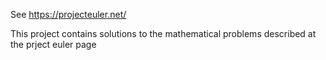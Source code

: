 See https://projecteuler.net/

This project contains solutions to the mathematical problems described at the prject euler page

